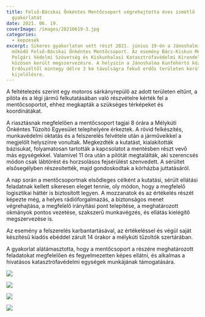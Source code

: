 ```yaml
---
title: Felső-Bácskai Önkéntes Mentőcsoport végrehajtotta éves ismétlő
  gyakorlatát
date: 2021. 06. 19.
coverImage: /images/20210619-3.jpg
categories:
  - kepzesek
excerpt: Sikeres gyakorlaton vett részt 2021. június 19-én a Jánoshalmi járásban
  működő Felső-Bácskai Önkéntes Mentőcsoport. Az esemény Bács-Kiskun Megyei
  Polgári Védelmi Szövetség és Kiskunhalasi Katasztrófavédelmi Kirendeltséggel
  közösen került megszervezésre. A helyszín a Jánoshalma Kunfehértó közötti
  Erdőszéltől mintegy délre 3 km távolságra fekvő erdős területen került
  kijelölésre.
---
```

A feltételezés szerint egy motoros sárkányrepülő az adott területen eltűnt, a pilóta és a légi jármű felkutatásában való részvételre kérték fel a mentőcsoportot, ehhez megkapták a szükséges térképeket és koordinátákat.

A riasztásnak megfelelően a mentőcsoport tagjai 8 órára a Mélykúti Önkéntes Tűzoltó Egyesület telephelyére érkeztek. A rövid felkészítés, munkavédelmi oktatás és a felszerelés felvétele után a járműveikkel a megjelölt helyszínre vonultak. Megkezdték a kutatást, kialakították bázisukat, folyamatosan tartották a kapcsolatot a mentésben részt vevő más egységekkel. Valamivel 11 óra után a pilótát megtalálták, aki szerencsés módon csak lábtörést és horzsolásos fejsérülést szenvedett. A sérültet elsősegélyben részesítették, majd gondoskodtak a kórházba juttatásáról.

A nap során a mentőcsoportnak elsődleges célként a kutatási, sérült ellátási feladatnak kellett sikeresen eleget tennie, oly módon, hogy a megfelelő logisztikai háttér is biztosított legyen. A mozzanatok és az értékelés részét képezte még, a helyes rádióforgalmazás, a biztonságos menet végrehajtása, a megfelelő irányítási pont telepítése, a meghatározott okmányok pontos vezetése, szakszerű munkavégzés, és ellátás kielégítő megszervezése is.

Az esemény a felszerelés karbantartásával, az értékeléssel és végül saját készítésű kiadós ebéddel zárult 14 órakor a mélykúti tűzoltók szertárában.

A gyakorlat alátámasztotta, hogy a mentőcsoport a részére meghatározott feladatokat megfelelően és fegyelmezetten képes ellátni, és alkalmas a hivatásos katasztrófavédelmi egységek munkájának támogatására.

![](/images/20210619-1.jpg)

![](/images/20210619-2.jpg)

![](/images/20210619-4.jpg)

![](/images/20210619-5.jpg)
